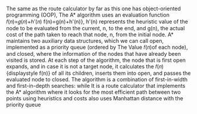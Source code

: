 The same as the route calculator by far as this one has object-oriented programming (OOP), The A* algorithm uses an evaluation function 𝑓(𝑛)=𝑔(𝑛)+ℎ′(𝑛) f(n)=g(n)+h'(n)}, h'(n) represents the heuristic value of the node to be evaluated from the current, n, to the end, and g(n), the actual cost of the path taken to reach that node, n, from the initial node. A* maintains two auxiliary data structures, which we can call open, implemented as a priority queue (ordered by The Value 𝑓(𝑛)of each node), and closed, where the information of the nodes that have already been visited is stored. At each step of the algorithm, the node that is first open expands, and in case it is not a target node, it calculates the 𝑓(𝑛){displaystyle f(n)} of all its children, inserts them into open, and passes the evaluated node to closed. The algorithm is a combination of first-in-width and first-in-depth searches: while It is a route calculator that implements the A* algorithm where it looks for the most efficient path between two points using heuristics and costs also uses Manhattan distance with the priority queue
